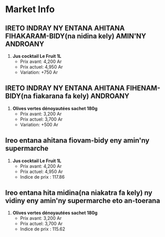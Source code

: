 # Market Info

## IRETO INDRAY NY ENTANA AHITANA FIHAKARAM-BIDY(na nidina kely) AMIN'NY ANDROANY

1. **Jus cocktail Le Fruit 1L**
   - Prix avant: 4,200 Ar
   - Prix actuel: 4,950 Ar
   - Variation: +750 Ar

## IRETO INDRAY NY ENTANA AHITANA FIHENAM-BIDY(na fiakarana fa kely) ANDROANY

1. **Olives vertes dénoyautées sachet 180g**
   - Prix avant: 3,200 Ar
   - Prix actuel: 3,700 Ar
   - Variation: +500 Ar

## Ireo entana ahitana fiovam-bidy eny amin'ny supermarche

1. **Jus cocktail Le Fruit 1L**
   - Prix avant: 4,200 Ar
   - Prix actuel: 4,950 Ar
   - Indice de prix : 117.86

## Ireo entana hita midina(na niakatra fa kely) ny vidiny eny amin'ny supermarche eto an-toerana

1. **Olives vertes dénoyautées sachet 180g**
   - Prix avant: 3,200 Ar
   - Prix actuel: 3,700 Ar
   - Indice de prix : 115.62

